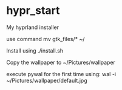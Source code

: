 # hypr_start

My hyprland installer

use command mv gtk_files/* ~/

Install using ./install.sh

Copy the wallpaper to ~/Pictures/wallpaper

execute pywal for the first time using: wal -i ~/Pictures/wallpaper/default.jpg